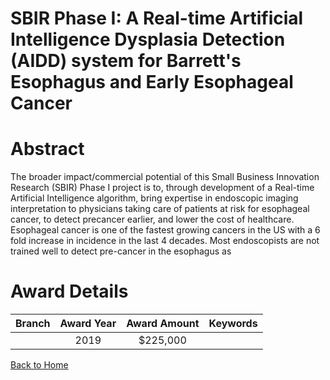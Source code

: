 
SBIR Phase I: A Real-time Artificial Intelligence Dysplasia Detection (AIDD) system for Barrett&#039;s Esophagus and Early Esophageal Cancer
============================================================================================================================================

# Abstract


The broader impact/commercial potential of this Small Business Innovation Research (SBIR) Phase I project is to, through development of a Real-time Artificial Intelligence algorithm, bring expertise in endoscopic imaging interpretation to physicians taking care of patients at risk for esophageal cancer, to detect precancer earlier, and lower the cost of healthcare. Esophageal cancer is one of the fastest growing cancers in the US with a 6 fold increase in incidence in the last 4 decades. Most endoscopists are not trained well to detect pre-cancer in the esophagus as  

# Award Details

|Branch|Award Year|Award Amount|Keywords|
| :---: | :---: | :---: | :---: |
||2019|$225,000||
  
  


[Back to Home](https://github.com/chrischow/dod_sbir_awards#451)